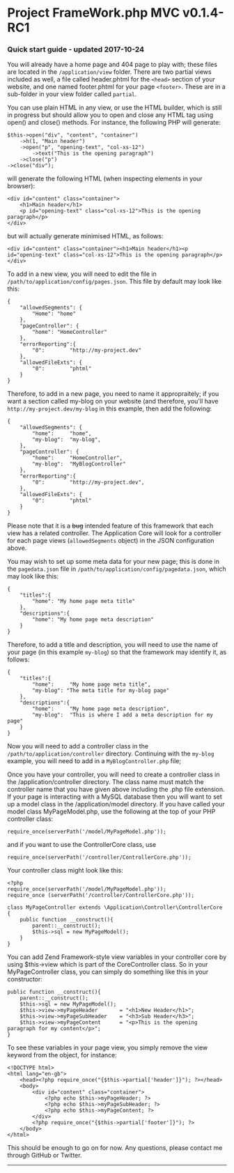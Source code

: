 # Project FrameWork.php MVC v0.1.4-RC1 #

### Quick start guide - updated 2017-10-24 ###

You will already have a home page and 404 page to play with; these files are located in the `/application/view` folder. There are two partial views included as well, a file called header.phtml for the `<head>` section of your website, and one named footer.phtml for your page `<footer>`. These are in a sub-folder in your view folder called `partial`.

You can use plain HTML in any view, or use the HTML builder, which is still in progress but should allow you to open and close any HTML tag using open() and close() methods. For instance, the following PHP will generate:

	$this->open("div", "content", "container")
		->h(1, "Main header")
		->open("p", "opening-text", "col-xs-12")
			->text("This is the opening paragraph")
		->close("p")
	->close("div");

will generate the following HTML (when inspecting elements in your browser):

	<div id="content" class="container">
		<h1>Main header</h1>
		<p id="opening-text" class="col-xs-12">This is the opening paragraph</p>
	</div>

but will actually generate minimised HTML, as follows:

	<div id="content" class="container"><h1>Main header</h1><p id="opening-text" class="col-xs-12">This is the opening paragraph</p></div>

To add in a new view, you will need to edit the file in `/path/to/application/config/pages.json`. This file by default may look like this:

	{
		"allowedSegments": {
			"Home":	"home"
		},
		"pageController": {
			"home":	"HomeController"
		},
		"errorReporting":{
			"0":		"http://my-project.dev"
		},
		"allowedFileExts": {
			"0":		"phtml"
		}
	}

Therefore, to add in a new page, you need to name it appropraitely; if you want a section called my-blog on your website (and therefore, you'll have `http://my-project.dev/my-blog` in this example, then add the following:

	{
		"allowedSegments": {
			"home":		"home",
			"my-blog":	"my-blog",
		},
		"pageController": {
			"home":		"HomeController",
			"my-blog":	"MyBlogController"
		},
		"errorReporting":{
			"0":		"http://my-project.dev",
		},
		"allowedFileExts": {
			"0":		"phtml"
		}
	}

Please note that it is a <strike>bug</strike> intended feature of this framework that each view has a related controller. The Application Core will look for a controller for each page views (`allowedSegments` object) in the JSON configuration above.

You may wish to set up some meta data for your new page; this is done in the `pagedata.json` file in `/path/to/application/config/pagedata.json`, which may look like this:

	{
		"titles":{
			"home":	"My home page meta title"
		},
		"descriptions":{
			"home":	"My home page meta description"
		}
	}

Therefore, to add a title and description, you will need to use the name of your page (in this example `my-blog`) so that the framework may identify it, as follows:

	{
		"titles":{
			"home":		"My home page meta title",
			"my-blog": "The meta title for my-blog page"
		},
		"descriptions":{
			"home":		"My home page meta description",
			"my-blog":	"This is where I add a meta description for my page"
		}
	}

Now you will need to add a controller class in the `/path/to/application/controller` directory. Continuing with the `my-blog` example, you will need to add in a `MyBlogController.php` file; 

Once you have your controller, you will need to create a controller class in the /application/controller directory. The class name must match the controller name that you have given above including the .php file extension. If your page is interacting with a MySQL database then you will want to set up a model class in the /application/model directory. If you have called your model class MyPageModel.php, use the following at the top of your PHP controller class:

	require_once(serverPath('/model/MyPageModel.php'));

and if you want to use the ControllerCore class, use

	require_once(serverPath('/controller/ControllerCore.php'));

Your controller class might look like this:

	<?php
	require_once(serverPath('/model/MyPageModel.php'));
	require_once (serverPath('/controller/ControllerCore.php'));

	class MyPageController extends \Application\Controller\ControllerCore
	{
		public function __construct(){
			parent::__construct();
			$this->sql = new MyPageModel();
		}
	}

You can add Zend Framework-style view variables in your controller core by using $this->view which is part of the CoreController class. So in your MyPageController class, you can simply do something like this in your constructor:

	public function __construct(){
		parent::__construct();
		$this->sql = new MyPageModel();
		$this->view->myPageHeader		= "<h1>New Header</h1>";
		$this->view->myPageSubHeader	= "<h3>Sub Header</h3>";
		$this->view->myPageContent		= "<p>This is the opening paragraph for my content</p>";
	}

To see these variables in your page view, you simply remove the view keyword from the object, for instance:

	<!DOCTYPE html>
	<html lang="en-gb">
    	<head><?php require_once("{$this->partial['header']}"); ?></head>
    	<body>
    		<div id="content" class="container">
				<?php echo $this->myPageHeader; ?>
				<?php echo $this->myPageSubHeader; ?>
				<?php echo $this->myPageContent; ?>
			</div>
			<?php require_once("{$this->partial['footer']}"); ?>
		</body>
	</html>

This should be enough to go on for now. Any questions, please contact me through GitHub or Twitter.

---
